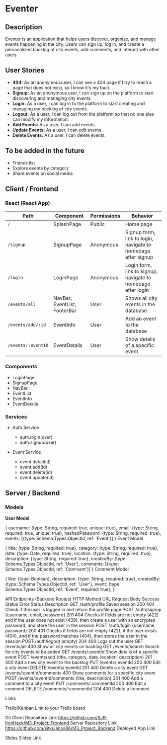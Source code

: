 # Eventer

## Description

Eventer is an application that helps users discover, organize, and manage events happening in the city. Users can sign up, log in, and create a personalized backlog of city events, add comments, and interact with other users.

## User Stories

- **404:** As an anonymous/user, I can see a 404 page if I try to reach a page that does not exist, so I know it's my fault.
- **Signup:** As an anonymous user, I can sign up on the platform to start discovering and managing city events.
- **Login:** As a user, I can log in to the platform to start creating and managing my backlog of city events.
- **Logout:** As a user, I can log out from the platform so that no one else can modify my information.
- **Add Events:** As a user, I can add events.
- **Update Events:** As a user, I can edit events .
- **Delete Events:** As a user, I can delete events.

## To be added in the future

- Friends list
- Explore events by category
- Share events on social media

## Client / Frontend

### React (React App)

| Path               | Component                    | Permissions | Behavior                                                      |
| ------------------ | ---------------------------- | ----------- | ------------------------------------------------------------- |
| `/`                | SplashPage                   | Public      | Home page                                                     |
| `/signup`          | SignupPage                   | Anonymous   | Signup form, link to login, navigate to homepage after signup |
| `/login`           | LoginPage                    | Anonymous   | Login form, link to signup, navigate to homepage after login  |
| `/events/all`      | NavBar, EventList, FooterBar | User        | Shows all city events in the database                         |
| `/events/add/:id`  | EventInfo                    | User        | Add an event to the database                                  |
| `/events/:eventId` | EventDetails                 | User        | Show details of a specific event                              |

### Components

- LoginPage
- SignupPage
- NavBar
- EventList
- EventInfo
- EventDetails

### Services

- Auth Service

  - auth.login(user)
  - auth.signup(user)

- Event Service
  - event.detail(id)
  - event.add(id)
  - event.delete(id)
  - event.update(id)

## Server / Backend

### Models

**User Model**

{
username: {type: String, required: true, unique: true},
email: {type: String, required: true, unique: true},
hashedPassword: {type: String, required: true},
events: [{type: Schema.Types.ObjectId, ref: 'Event'}]
}
Event Model

{
title: {type: String, required: true},
category: {type: String, required: true},
date: {type: Date, required: true},
location: {type: String, required: true},
description: {type: String, required: true},
createdBy: {type: Schema.Types.ObjectId, ref: 'User'},
comments: [{type: Schema.Types.ObjectId, ref: 'Comment'}]
}
Comment Model

{
like: {type: Boolean},
description: {type: String, required: true},
createdBy: {type: Schema.Types.ObjectId, ref: 'User'},
event: {type: Schema.Types.ObjectId, ref: 'Event', required: true},
}

API Endpoints (Backend Routes)
HTTP Method URL Request Body Success Status Error Status Description
GET /auth/profile Saved session 200 404 Check if the user is logged in and return the profile page
POST /auth/signup {username, email, password} 201 404 Checks if fields are not empty (422) and if the user does not exist (409), then create a user with an encrypted password, and store the user in the session
POST /auth/login {username, password} 200 401 Checks if fields are not empty (422), if the user exists (404), and if the password matches (404), then stores the user in the session
POST /auth/logout (empty) 204 400 Logs out the user
GET /events/all 400 Show all city events on backlog
GET /events/search Search for city events to be added
GET /events/:eventId Show details of a specific event
POST /events/add {title, category, date, location, description} 201 400 Add a new city event to the backlog
PUT /events/:eventId 200 400 Edit a city event
DELETE /events/:eventId 201 400 Delete a city event
GET /events/:eventId/comments 400 Show comments for a specific city event
POST /events/:eventId/comments {like, description} 201 400 Add a comment to a city event
PUT /comments/:commentId 200 400 Edit a comment
DELETE /comments/:commentId 204 400 Delete a comment

Links

Trello/Kanban
Link to your Trello board

Git
Client Repository Link
https://github.com/SJK-IronHack/M3_Project_Frontend
Server Repository Link
https://github.com/sitkujanos86/M3_Project_Backend
Deployed App Link

Slides
Slides Link
